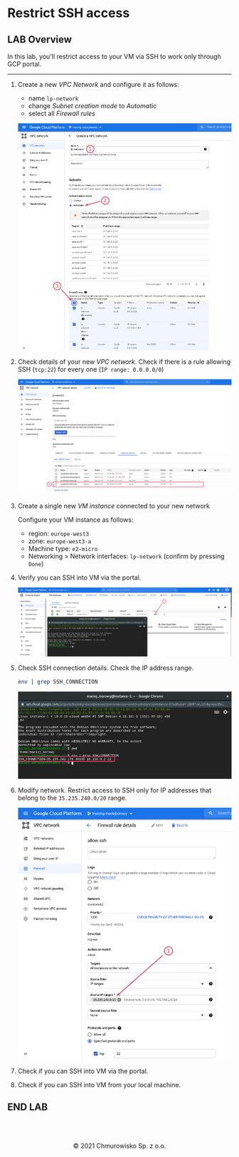 # Restrict SSH access

## LAB Overview

In this lab, you'll restrict access to your VM via SSH to work only through GCP portal.

---

1. Create a new _VPC Network_ and configure it as follows:

   - name `lp-network`
   - change _Subnet creation mode_ to _Automatic_
   - select all _Firewall rules_

   ![img](./img/create_vpc.png)

1. Check details of your new _VPC network_. Check if there is a rule allowing SSH (`tcp:22`) for every one (`IP range: 0.0.0.0/0`)

   ![img](./img/ssh_rule.png)

1. Create a single new _VM instance_ connected to your new network

   Configure your VM instance as follows:

   - region: `europe-west3`
   - zone: `europe-west3-a`
   - Machine type: `e2-micro`
   - Networking > Network interfaces: `lp-network` (confirm by pressing `Done`)

1. Verify you can SSH into VM via the portal.

   ![img](./img/verify_ssh.png)

1. Check SSH connection details. Check the IP address range.

   ```bash
   env | grep SSH_CONNECTION
   ```

   ![img](./img/ssh_connection_details.png)

1. Modify network. Restrict access to SSH only for IP addresses that belong to the `35.235.240.0/20` range.

   ![img](./img/new_ssh_settings.png)

1. Check if you can SSH into VM via the portal.
1. Check if you can SSH into VM from your local machine.

## END LAB

<br><br>

<center><p>&copy; 2021 Chmurowisko Sp. z o.o.<p></center>
